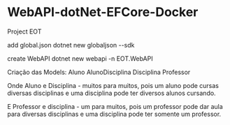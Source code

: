 # WebAPI-dotNet-EFCore-Docker
Project EOT


add global.json
dotnet new globaljson --sdk

create WebAPI
dotnet new webapi -n EOT.WebAPI


Criação das Models:
Aluno
AlunoDisciplina
Disciplina
Professor

Onde Aluno e Disciplina - muitos para muitos, pois um aluno pode cursas diversas disciplinas e uma disciplina pode ter diversos alunos cursando.

E Professor e disciplina - um para muitos, pois um professor pode dar aula para diversas disciplinas e uma disciplina pode ter somente um professor.

